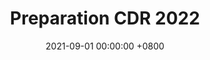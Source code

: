 ---
layout: gallery
panel: false
title: Preparation CDR 2022
date: 2021-09-01 00:00:00 +0800
description: Conception et réalisation des robots 2022
folder: cdr-2022-build
external_link: https://photos.app.goo.gl/jg3NgF4W8UGjeSXU9
nb-img: 1
card-img: 1.jpg
---